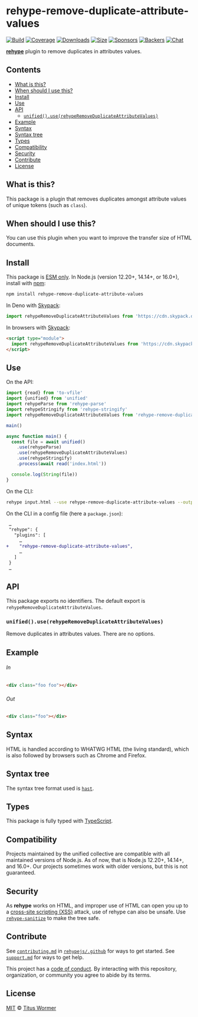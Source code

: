 <!--This file is generated-->

# rehype-remove-duplicate-attribute-values

[![Build][build-badge]][build]
[![Coverage][coverage-badge]][coverage]
[![Downloads][downloads-badge]][downloads]
[![Size][size-badge]][size]
[![Sponsors][sponsors-badge]][collective]
[![Backers][backers-badge]][collective]
[![Chat][chat-badge]][chat]

**[rehype][]** plugin to remove duplicates in attributes values.

## Contents

*   [What is this?](#what-is-this)
*   [When should I use this?](#when-should-i-use-this)
*   [Install](#install)
*   [Use](#use)
*   [API](#api)
    *   [`unified().use(rehypeRemoveDuplicateAttributeValues)`](#unifieduserehyperemoveduplicateattributevalues)
*   [Example](#example)
*   [Syntax](#syntax)
*   [Syntax tree](#syntax-tree)
*   [Types](#types)
*   [Compatibility](#compatibility)
*   [Security](#security)
*   [Contribute](#contribute)
*   [License](#license)

## What is this?

This package is a plugin that removes duplicates amongst attribute values of
unique tokens (such as `class`).

## When should I use this?

You can use this plugin when you want to improve the transfer size of HTML
documents.

## Install

This package is [ESM only][esm].
In Node.js (version 12.20+, 14.14+, or 16.0+), install with [npm][]:

```sh
npm install rehype-remove-duplicate-attribute-values
```

In Deno with [Skypack][]:

```js
import rehypeRemoveDuplicateAttributeValues from 'https://cdn.skypack.dev/rehype-remove-duplicate-attribute-values@3?dts'
```

In browsers with [Skypack][]:

```html
<script type="module">
  import rehypeRemoveDuplicateAttributeValues from 'https://cdn.skypack.dev/rehype-remove-duplicate-attribute-values@3?min'
</script>
```

## Use

On the API:

```js
import {read} from 'to-vfile'
import {unified} from 'unified'
import rehypeParse from 'rehype-parse'
import rehypeStringify from 'rehype-stringify'
import rehypeRemoveDuplicateAttributeValues from 'rehype-remove-duplicate-attribute-values'

main()

async function main() {
  const file = await unified()
    .use(rehypeParse)
    .use(rehypeRemoveDuplicateAttributeValues)
    .use(rehypeStringify)
    .process(await read('index.html'))

  console.log(String(file))
}
```

On the CLI:

```sh
rehype input.html --use rehype-remove-duplicate-attribute-values --output output.html
```

On the CLI in a config file (here a `package.json`):

```diff
 …
 "rehype": {
   "plugins": [
     …
+    "rehype-remove-duplicate-attribute-values",
     …
   ]
 }
 …
```

## API

This package exports no identifiers.
The default export is `rehypeRemoveDuplicateAttributeValues`.

### `unified().use(rehypeRemoveDuplicateAttributeValues)`

Remove duplicates in attributes values.
There are no options.

## Example

###### In

```html
<div class="foo foo"></div>
```

###### Out

```html
<div class="foo"></div>
```

## Syntax

HTML is handled according to WHATWG HTML (the living standard), which is also
followed by browsers such as Chrome and Firefox.

## Syntax tree

The syntax tree format used is [`hast`][hast].

## Types

This package is fully typed with [TypeScript][].

## Compatibility

Projects maintained by the unified collective are compatible with all maintained
versions of Node.js.
As of now, that is Node.js 12.20+, 14.14+, and 16.0+.
Our projects sometimes work with older versions, but this is not guaranteed.

## Security

As **rehype** works on HTML, and improper use of HTML can open you up to a
[cross-site scripting (XSS)][xss] attack, use of rehype can also be unsafe.
Use [`rehype-sanitize`][rehype-sanitize] to make the tree safe.

## Contribute

See [`contributing.md`][contributing] in [`rehypejs/.github`][health] for ways
to get started.
See [`support.md`][support] for ways to get help.

This project has a [code of conduct][coc].
By interacting with this repository, organization, or community you agree to
abide by its terms.

## License

[MIT][license] © [Titus Wormer][author]

[build-badge]: https://github.com/rehypejs/rehype-minify/workflows/main/badge.svg

[build]: https://github.com/rehypejs/rehype-minify/actions

[coverage-badge]: https://img.shields.io/codecov/c/github/rehypejs/rehype-minify.svg

[coverage]: https://codecov.io/github/rehypejs/rehype-minify

[downloads-badge]: https://img.shields.io/npm/dm/rehype-remove-duplicate-attribute-values.svg

[downloads]: https://www.npmjs.com/package/rehype-remove-duplicate-attribute-values

[size-badge]: https://img.shields.io/bundlephobia/minzip/rehype-remove-duplicate-attribute-values.svg

[size]: https://bundlephobia.com/result?p=rehype-remove-duplicate-attribute-values

[sponsors-badge]: https://opencollective.com/unified/sponsors/badge.svg

[backers-badge]: https://opencollective.com/unified/backers/badge.svg

[collective]: https://opencollective.com/unified

[chat-badge]: https://img.shields.io/badge/chat-discussions-success.svg

[chat]: https://github.com/rehypejs/rehype/discussions

[esm]: https://gist.github.com/sindresorhus/a39789f98801d908bbc7ff3ecc99d99c

[npm]: https://docs.npmjs.com/cli/install

[skypack]: https://www.skypack.dev

[typescript]: https://www.typescriptlang.org

[rehype-sanitize]: https://github.com/rehypejs/rehype-sanitize

[xss]: https://en.wikipedia.org/wiki/Cross-site_scripting

[health]: https://github.com/rehypejs/.github

[contributing]: https://github.com/rehypejs/.github/blob/main/contributing.md

[support]: https://github.com/rehypejs/.github/blob/main/support.md

[coc]: https://github.com/rehypejs/.github/blob/main/code-of-conduct.md

[license]: https://github.com/rehypejs/rehype-minify/blob/main/license

[author]: https://wooorm.com

[hast]: https://github.com/syntax-tree/hast

[rehype]: https://github.com/rehypejs/rehype
